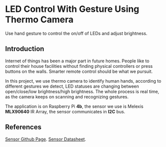 # LED Control With Gesture Using Thermo Camera
Use hand gesture to control the on/off of LEDs and adjust brightness.

## Introduction
Internet of things has been a major part in future homes. People like to control their house facilities without finding physical controllers or press buttons on the walls. Smarter remote control should be what we pursuit. 

In this project, we use thermo camera to identify human hands, according to different gestures we detect, LED statuses are changing between open/close/low brightness/high brightness. The whole process is real time, as the camera keeps on scanning and recognizing gestures.

The application is on Raspberry Pi **4b**, the sensor we use is Melexis **MLX90640** IR Array, the sensor communicates in **I2C** bus.

## References
[Sensor Github Page](https://github.com/melexis/mlx90640-library.git).
[Sensor Datasheet](MLX90640-Datasheet-Melexis.pdf).
